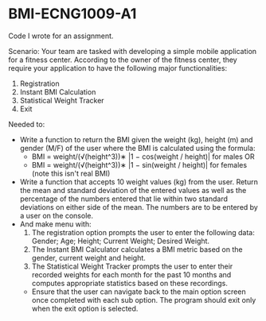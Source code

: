 # BMI-ECNG1009-A1
Code I wrote for an assignment.

Scenario: Your team are tasked with developing a simple mobile application for a fitness center. According to the owner of the fitness center, they require your application to have the following major functionalities:
1. Registration
2. Instant BMI Calculation
3. Statistical Weight Tracker
4. Exit



Needed to:
- Write a function to return the BMI given the weight (kg), height (m) and gender (M/F) of the user where the BMI is calculated using the formula: 
  - BMI = weight/(√(height^3))∗ |1 − cos(weight / height)| for males OR
  - BMI = weight/(√(height^3))∗ |1 − sin(weight / height)| for females (note this isn't real BMI)
- Write a function that accepts 10 weight values (kg) from the user. Return the mean and standard deviation of the entered values as well as the percentage of the numbers entered that lie within two standard deviations on either side of the mean. The numbers are to be entered by a user on the console.
- And make menu with:
  1. The registration option prompts the user to enter the following data: Gender; Age; Height; Current Weight; Desired Weight.
  2. The Instant BMI Calculator calculates a BMI metric based on the gender, current weight and height.
  3. The Statistical Weight Tracker prompts the user to enter their recorded weights for each month for the past 10 months and computes appropriate statistics based on these recordings.
  -  Ensure that the user can navigate back to the main option screen once completed with each sub option. The program should exit only when the exit option is selected.
  
